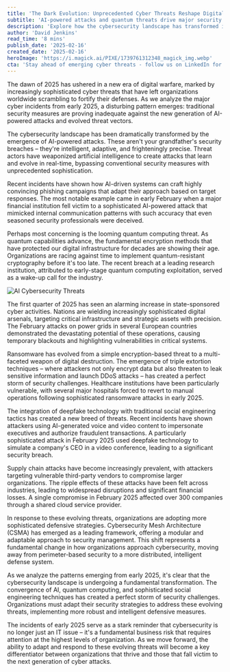 ```yaml
---
title: 'The Dark Evolution: Unprecedented Cyber Threats Reshape Digital Security Landscape in Early 2025'
subtitle: 'AI-powered attacks and quantum threats drive major security shifts in 2025'
description: 'Explore how the cybersecurity landscape has transformed in early 2025 with AI-driven attacks, quantum threats, and sophisticated social engineering tactics. Learn about the major incidents and evolving defensive strategies shaping digital security.'
author: 'David Jenkins'
read_time: '8 mins'
publish_date: '2025-02-16'
created_date: '2025-02-16'
heroImage: 'https://i.magick.ai/PIXE/1739761312348_magick_img.webp'
cta: 'Stay ahead of emerging cyber threats - follow us on LinkedIn for real-time updates and expert insights into the evolving digital security landscape.'
---
```


The dawn of 2025 has ushered in a new era of digital warfare, marked by increasingly sophisticated cyber threats that have left organizations worldwide scrambling to fortify their defenses. As we analyze the major cyber incidents from early 2025, a disturbing pattern emerges: traditional security measures are proving inadequate against the new generation of AI-powered attacks and evolved threat vectors.

The cybersecurity landscape has been dramatically transformed by the emergence of AI-powered attacks. These aren't your grandfather's security breaches – they're intelligent, adaptive, and frighteningly precise. Threat actors have weaponized artificial intelligence to create attacks that learn and evolve in real-time, bypassing conventional security measures with unprecedented sophistication.

Recent incidents have shown how AI-driven systems can craft highly convincing phishing campaigns that adapt their approach based on target responses. The most notable example came in early February when a major financial institution fell victim to a sophisticated AI-powered attack that mimicked internal communication patterns with such accuracy that even seasoned security professionals were deceived.

Perhaps most concerning is the looming quantum computing threat. As quantum capabilities advance, the fundamental encryption methods that have protected our digital infrastructure for decades are showing their age. Organizations are racing against time to implement quantum-resistant cryptography before it's too late. The recent breach at a leading research institution, attributed to early-stage quantum computing exploitation, served as a wake-up call for the industry.

![AI Cybersecurity Threats](https://magick.ai/cybersecurity-threats-2025.jpg)

The first quarter of 2025 has seen an alarming increase in state-sponsored cyber activities. Nations are wielding increasingly sophisticated digital arsenals, targeting critical infrastructure and strategic assets with precision. The February attacks on power grids in several European countries demonstrated the devastating potential of these operations, causing temporary blackouts and highlighting vulnerabilities in critical systems.

Ransomware has evolved from a simple encryption-based threat to a multi-faceted weapon of digital destruction. The emergence of triple extortion techniques – where attackers not only encrypt data but also threaten to leak sensitive information and launch DDoS attacks – has created a perfect storm of security challenges. Healthcare institutions have been particularly vulnerable, with several major hospitals forced to revert to manual operations following sophisticated ransomware attacks in early 2025.

The integration of deepfake technology with traditional social engineering tactics has created a new breed of threats. Recent incidents have shown attackers using AI-generated voice and video content to impersonate executives and authorize fraudulent transactions. A particularly sophisticated attack in February 2025 used deepfake technology to simulate a company's CEO in a video conference, leading to a significant security breach.

Supply chain attacks have become increasingly prevalent, with attackers targeting vulnerable third-party vendors to compromise larger organizations. The ripple effects of these attacks have been felt across industries, leading to widespread disruptions and significant financial losses. A single compromise in February 2025 affected over 300 companies through a shared cloud service provider.

In response to these evolving threats, organizations are adopting more sophisticated defensive strategies. Cybersecurity Mesh Architecture (CSMA) has emerged as a leading framework, offering a modular and adaptable approach to security management. This shift represents a fundamental change in how organizations approach cybersecurity, moving away from perimeter-based security to a more distributed, intelligent defense system.

As we analyze the patterns emerging from early 2025, it's clear that the cybersecurity landscape is undergoing a fundamental transformation. The convergence of AI, quantum computing, and sophisticated social engineering techniques has created a perfect storm of security challenges. Organizations must adapt their security strategies to address these evolving threats, implementing more robust and intelligent defensive measures.

The incidents of early 2025 serve as a stark reminder that cybersecurity is no longer just an IT issue – it's a fundamental business risk that requires attention at the highest levels of organization. As we move forward, the ability to adapt and respond to these evolving threats will become a key differentiator between organizations that thrive and those that fall victim to the next generation of cyber attacks.